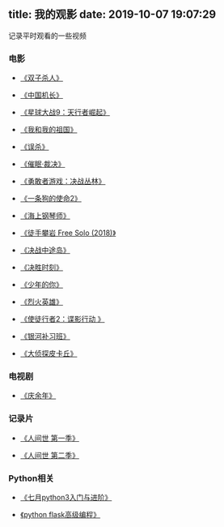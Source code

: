 title: 我的观影
date: 2019-10-07 19:07:29
---

记录平时观看的一些视频

### 电影

* [《双子杀人》](https://movie.douban.com/subject/3097572/)

* [《中国机长》](https://movie.douban.com/subject/30295905/)

* [《星球大战9：天行者崛起》](https://movie.douban.com/subject/22265687/)

* [《我和我的祖国》](https://movie.douban.com/subject/32659890/)

* [《误杀》](https://movie.douban.com/subject/30176393/)

* [《催眠·裁决》](https://movie.douban.com/subject/26752547/)

* [《勇敢者游戏：决战丛林》](https://movie.douban.com/subject/26586766/)

* [《一条狗的使命2》](https://movie.douban.com/subject/27074316/)

* [《海上钢琴师》](https://movie.douban.com/subject/1292001/)

* [《徒手攀岩 Free Solo (2018)》](https://movie.douban.com/subject/30167509/)

* [《决战中途岛》](https://movie.douban.com/subject/26786669/)

* [《决胜时刻》](https://movie.douban.com/subject/30481973/)

* [《少年的你》](https://movie.douban.com/subject/30166972/)

* [《烈火英雄》](https://movie.douban.com/subject/30221757/)

* [《使徒行者2：谍影行动 》](https://movie.douban.com/subject/30423193/)

* [《银河补习班》](https://movie.douban.com/subject/30282387/)

* [《大侦探皮卡丘》](https://movie.douban.com/subject/26835471/)

### 电视剧

* [《庆余年》](https://movie.douban.com/subject/25853071/)

### 记录片

* [《人间世 第一季》](https://movie.douban.com/subject/26815163/)

* [《人间世 第二季》](https://movie.douban.com/subject/27199784/)

### Python相关

* [《七月python3入门与进阶》](https://www.youtube.com/playlist?list=PLIlHEMiAEpeod9DcEzeLibEKkSTBazitJ)

* [《python flask高级编程》](https://www.youtube.com/playlist?list=PLSKUOdPqiSdsC7f5MPa7cD7q49Aq7O2dP)
